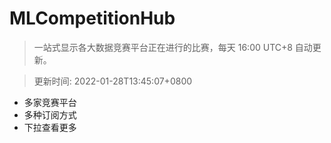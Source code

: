 # MLCompetitionHub

> 一站式显示各大数据竞赛平台正在进行的比赛，每天 16:00 UTC+8 自动更新。
  
> 更新时间: 2022-01-28T13:45:07+0800 

* 多家竞赛平台
* 多种订阅方式
* 下拉查看更多